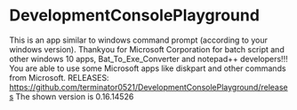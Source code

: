 # DevelopmentConsolePlayground
This is an app similar to windows command prompt (according to your windows version). Thankyou for Microsoft Corporation for batch script and other windows 10
apps, Bat_To_Exe_Converter and notepad++ developers!!! You are able to use some Microsoft apps like diskpart and other commands from Microsoft. 
RELEASES: https://github.com/terminator0521/DevelopmentConsolePlayground/releases
The shown version is 0.16.14526
